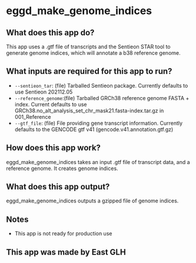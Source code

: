 # eggd_make_genome_indices

## What does this app do?
This app uses a .gtf file of transcripts and the Sentieon STAR tool to generate genome indices, which will annotate a b38 reference genome.

## What inputs are required for this app to run?
* `--sentieon_tar`: (file) Tarballed Sentieon package. Currently defaults to use Sentieon 202112.05
* `--reference_genome`:(file) Tarballed GRCh38 reference genome FASTA + index. Current defaults to use GRCh38.no_alt_analysis_set_chr_mask21.fasta-index.tar.gz in 001_Reference
* `--gtf_file`: (file) File providing gene transcript information. Currently defaults to the GENCODE gtf v41 (gencode.v41.annotation.gtf.gz)

## How does this app work?
eggd_make_genome_indices takes an input .gtf file of transcript data, and a reference genome. It creates genome indices.

## What does this app output?
eggd_make_genome_indices outputs a gzipped file of genome indices.

## Notes
* This app is not ready for production use

## This app was made by East GLH
